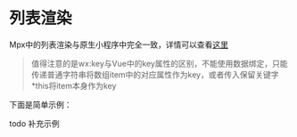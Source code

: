 # 列表渲染

Mpx中的列表渲染与原生小程序中完全一致，详情可以查看[这里](https://developers.weixin.qq.com/miniprogram/dev/reference/wxml/list.html)

> 值得注意的是wx:key与Vue中的key属性的区别，不能使用数据绑定，只能传递普通字符串将数组item中的对应属性作为key，或者传入保留关键字*this将item本身作为key

下面是简单示例：

todo 补充示例


